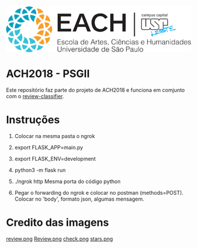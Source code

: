 ![EACH-USP](./imagens/each.png)

# ACH2018 - PSGII

Este repositório faz parte do projeto de ACH2018 e funciona em comjunto com o [review-classifier](https://github.com/mautoz/reviews-classifier).

# Instruções

1. Colocar na mesma pasta o ngrok

2. export FLASK_APP=main.py

3. export FLASK_ENV=development

4. python3 -m flask run

5. ./ngrok http <port>
Mesma porta do código python

6. Pegar o forwarding do ngrok e colocar no postman (methods=POST). Colocar no 'body', formato json, algumas mensagem.

# Credito das imagens

[review.png](https://halonotoriedade.com.br/wp-content/uploads/2018/06/review.png)
[Review.png](https://reviewr.me/como-fazer-uma-gestao-de-reviews-eficiente/)
[check.png](https://www.pngkey.com/maxpic/u2e6w7t4o0e6y3a9/)
[stars.png](https://heyyoulanguages.com/wp-content/uploads/2020/08/Componente_5_%E2%80%93_1.png)